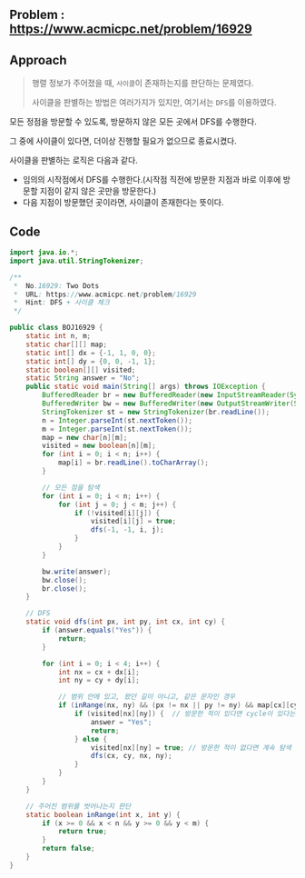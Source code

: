 ## Problem : https://www.acmicpc.net/problem/16929

## Approach

> 행렬 정보가 주어졌을 때, `사이클`이 존재하는지를 판단하는 문제였다.
>
> 사이클을 판별하는 방법은 여러가지가 있지만, 여기서는 `DFS`를 이용하였다.

모든 정점을 방문할 수 있도록, 방문하지 않은 모든 곳에서 DFS를 수행한다.

그 중에 사이클이 있다면, 더이상 진행할 필요가 없으므로 종료시켰다.

사이클을 판별하는 로직은 다음과 같다.

- 임의의 시작점에서 DFS를 수행한다.(시작점 직전에 방문한 지점과 바로 이후에 방문할 지점이 같지 않은 곳만을 방문한다.)
- 다음 지점이  방문했던 곳이라면, 사이클이 존재한다는 뜻이다.

## Code

```java
import java.io.*;
import java.util.StringTokenizer;

/**
 *  No.16929: Two Dots
 *  URL: https://www.acmicpc.net/problem/16929
 *  Hint: DFS + 사이클 체크
 */

public class BOJ16929 {
    static int n, m;
    static char[][] map;
    static int[] dx = {-1, 1, 0, 0};
    static int[] dy = {0, 0, -1, 1};
    static boolean[][] visited;
    static String answer = "No";
    public static void main(String[] args) throws IOException {
        BufferedReader br = new BufferedReader(new InputStreamReader(System.in));
        BufferedWriter bw = new BufferedWriter(new OutputStreamWriter(System.out));
        StringTokenizer st = new StringTokenizer(br.readLine());
        n = Integer.parseInt(st.nextToken());
        m = Integer.parseInt(st.nextToken());
        map = new char[n][m];
        visited = new boolean[n][m];
        for (int i = 0; i < n; i++) {
            map[i] = br.readLine().toCharArray();
        }

        // 모든 점을 탐색
        for (int i = 0; i < n; i++) {
            for (int j = 0; j < m; j++) {
                if (!visited[i][j]) {
                    visited[i][j] = true;
                    dfs(-1, -1, i, j);
                }
            }
        }

        bw.write(answer);
        bw.close();
        br.close();
    }

    // DFS
    static void dfs(int px, int py, int cx, int cy) {
        if (answer.equals("Yes")) {
            return;
        }

        for (int i = 0; i < 4; i++) {
            int nx = cx + dx[i];
            int ny = cy + dy[i];

            // 범위 안에 있고, 왔던 길이 아니고, 같은 문자인 경우
            if (inRange(nx, ny) && (px != nx || py != ny) && map[cx][cy] == map[nx][ny]) {
                if (visited[nx][ny]) {  // 방문한 적이 있다면 cycle이 있다는 소리
                    answer = "Yes";
                    return;
                } else {
                    visited[nx][ny] = true; // 방문한 적이 없다면 계속 탐색
                    dfs(cx, cy, nx, ny);
                }
            }
        }
    }

    // 주어진 범위를 벗어나는지 판단
    static boolean inRange(int x, int y) {
        if (x >= 0 && x < n && y >= 0 && y < m) {
            return true;
        }
        return false;
    }
}
```